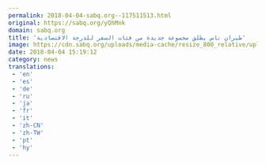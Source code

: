 ```yaml
---
permalink: 2018-04-04-sabq.org--117511513.html
original: https://sabq.org/yQhMnk
domain: sabq.org
title: 'طيران ناس يطلق مجموعة جديدة من فئات السفر للدرجة الاقتصادية'
image: https://cdn.sabq.org/uploads/media-cache/resize_800_relative/uploads/material-file/5ac4ebab51a773394de5e189/5ac4eba0a1293.jpg
date: 2018-04-04 15:19:12
category: news
translations: 
 - 'en'
 - 'es'
 - 'de'
 - 'ru'
 - 'ja'
 - 'fr'
 - 'it'
 - 'zh-CN'
 - 'zh-TW'
 - 'pt'
 - 'hy'
---
```


